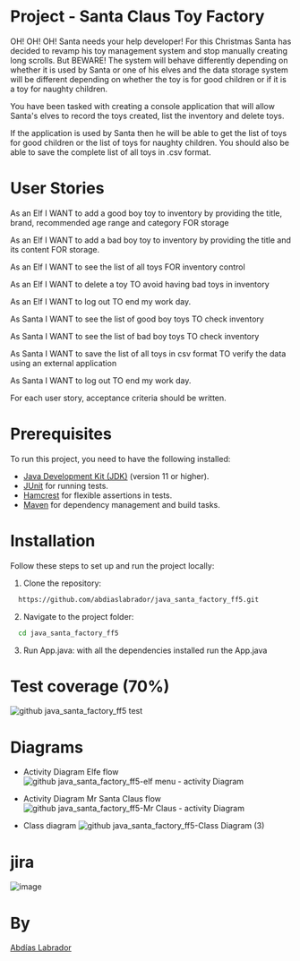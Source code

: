 # Project - Santa Claus Toy Factory
OH! OH! OH! Santa needs your help developer! For this Christmas Santa has decided to revamp his toy management system and stop manually creating long scrolls. But BEWARE! The system will behave differently depending on whether it is used by Santa or one of his elves and the data storage system will be different depending on whether the toy is for good children or if it is a toy for naughty children.

You have been tasked with creating a console application that will allow Santa's elves to record the toys created, list the inventory and delete toys.

If the application is used by Santa then he will be able to get the list of toys for good children or the list of toys for naughty children. You should also be able to save the complete list of all toys in .csv format.

# User Stories
As an Elf I WANT to add a good boy toy to inventory by providing the title, brand, recommended age range and category FOR storage

As an Elf I WANT to add a bad boy toy to inventory by providing the title and its content FOR storage.

As an Elf I WANT to see the list of all toys FOR inventory control

As an Elf I WANT to delete a toy TO avoid having bad toys in inventory

As an Elf I WANT to log out TO end my work day.

As Santa I WANT to see the list of good boy toys TO check inventory

As Santa I WANT to see the list of bad boy toys TO check inventory

As Santa I WANT to save the list of all toys in csv format TO verify the data using an external application

As Santa I WANT to log out TO end my work day.

For each user story, acceptance criteria should be written.

 # Prerequisites

To run this project, you need to have the following installed:

- [Java Development Kit (JDK)](https://www.oracle.com/java/technologies/javase-downloads.html) (version 11 or higher).
- [JUnit](https://junit.org/junit5/) for running tests.
- [Hamcrest](http://hamcrest.org/JavaHamcrest/) for flexible assertions in tests.
- [Maven](https://maven.apache.org/) for dependency management and build tasks.

# Installation

Follow these steps to set up and run the project locally:

1. Clone the repository:
  ```bash
    https://github.com/abdiaslabrador/java_santa_factory_ff5.git
  ```
2. Navigate to the project folder:
  ```bash
    cd java_santa_factory_ff5
  ```
3. Run App.java:
  with all the dependencies installed run the App.java

# Test coverage (70%)
![github java_santa_factory_ff5 test](https://github.com/user-attachments/assets/9bcfc4c7-b68c-4031-9d32-c66d50328499)

# Diagrams
- Activity Diagram Elfe flow
![github java_santa_factory_ff5-elf menu - activity Diagram ](https://github.com/user-attachments/assets/993e7387-4736-4a9a-a9f3-1cbdfa03e7a1)

- Activity Diagram Mr Santa Claus flow
![github java_santa_factory_ff5-Mr Claus - activity Diagram](https://github.com/user-attachments/assets/ab85790e-a9db-4de7-a669-49b1ea779277)

- Class diagram
![github java_santa_factory_ff5-Class Diagram (3)](https://github.com/user-attachments/assets/2fb9a2aa-86d0-4b72-9403-a9c479add1a0)

# jira
![image](https://github.com/user-attachments/assets/b94ff653-3eb4-4dea-9c13-db8d0bd3b193)


# By
[Abdías Labrador](https://github.com/abdiaslabrador)

